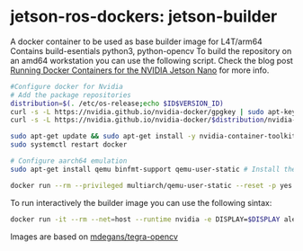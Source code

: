 # jetson-ros-dockers: jetson-builder
A docker container to be used as base builder image for L4T/arm64
Contains build-esentials python3, python-opencv
To build the repository on an amd64 workstation you can use the following script.
Check the blog post [Running Docker Containers for the NVIDIA Jetson Nano](https://dev.to/caelinsutch/running-docker-containers-for-the-nvidia-jetson-nano-5a06) for more info.

```bash
#Configure docker for Nvidia
# Add the package repositories
distribution=$(. /etc/os-release;echo $ID$VERSION_ID)
curl -s -L https://nvidia.github.io/nvidia-docker/gpgkey | sudo apt-key add -
curl -s -L https://nvidia.github.io/nvidia-docker/$distribution/nvidia-docker.list | sudo tee /etc/apt/sources.list.d/nvidia-docker.list

sudo apt-get update && sudo apt-get install -y nvidia-container-toolkit
sudo systemctl restart docker

# Configure aarch64 emulation
sudo apt-get install qemu binfmt-support qemu-user-static # Install the qemu packages  

docker run --rm --privileged multiarch/qemu-user-static --reset -p yes # This step will execute the registering scripts  

```

To run interactively the builder image you can use the following sintax:

```bash
docker run -it --rm --net=host --runtime nvidia -e DISPLAY=$DISPLAY alessiomorale/jetson-builder-jp-r32.4.2-cv-4.3.0-py3
```

Images are based on [mdegans/tegra-opencv](https://github.com/mdegans/nano_build_opencv/tree/docker) 
